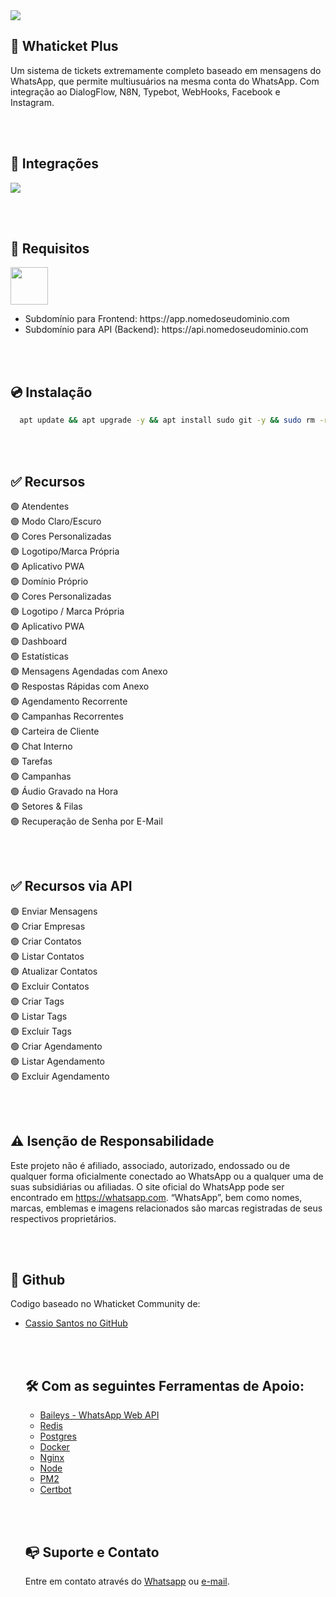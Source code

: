<img src="https://i.imgur.com/YOM5F41.png" />

## 🚀 Whaticket Plus

Um sistema de tickets extremamente completo baseado em mensagens do WhatsApp, que permite multiusuários na mesma conta do WhatsApp. Com integração ao DialogFlow, N8N, Typebot, WebHooks, Facebook e Instagram.

<br /><br />

## 📌 Integrações

<img src="https://i.imgur.com/ybmNssr.png" />

<br /><br />

## 🔧 Requisitos

<img src="https://i.imgur.com/i6SZMWa.png" style="height: 60px;" />

<nav>
  <ul>
    <li>Subdomínio para Frontend: https://app.nomedoseudominio.com</li>
    <li>Subdomínio para API (Backend): https://api.nomedoseudominio.com</li>
  </ul>
</nav>

<br /><br />

## 💿 Instalação

```bash
  apt update && apt upgrade -y && apt install sudo git -y && sudo rm -rf WhaticketPlus && sudo git clone https://github.com/DEV7Kadu/WhaticketPlus && cd WhaticketPlus && sudo chmod +x ./whaticktplus && ./whaticktplus
```

<br /><br />

## ✅ Recursos

🟢 Atendentes  
🟢 Modo Claro/Escuro    
🟢 Cores Personalizadas  
🟢 Logotipo/Marca Própria  
🟢 Aplicativo PWA  
🟢 Domínio Próprio  
🟢 Cores Personalizadas  
🟢 Logotipo / Marca Própria  
🟢 Aplicativo PWA  
🟢 Dashboard  
🟢 Estatísticas  
🟢 Mensagens Agendadas com Anexo  
🟢 Respostas Rápidas com Anexo  
🟢 Agendamento Recorrente  
🟢 Campanhas Recorrentes  
🟢 Carteira de Cliente  
🟢 Chat Interno  
🟢 Tarefas  
🟢 Campanhas  
🟢 Áudio Gravado na Hora  
🟢 Setores & Filas  
🟢 Recuperação de Senha por E-Mail

<br /><br />

## ✅ Recursos via API

🟢 Enviar Mensagens  
🟢 Criar Empresas  
🟢 Criar Contatos  
🟢 Listar Contatos  
🟢 Atualizar Contatos  
🟢 Excluir Contatos  
🟢 Criar Tags  
🟢 Listar Tags  
🟢 Excluir Tags  
🟢 Criar Agendamento  
🟢 Listar Agendamento  
🟢 Excluir Agendamento

<br /><br />

## ⚠️ Isenção de Responsabilidade

Este projeto não é afiliado, associado, autorizado, endossado ou de qualquer forma oficialmente conectado ao WhatsApp ou a qualquer uma de suas subsidiárias ou afiliadas. O site oficial do WhatsApp pode ser encontrado em https://whatsapp.com. “WhatsApp”, bem como nomes, marcas, emblemas e imagens relacionados são marcas registradas de seus respectivos proprietários.

<br /><br />

## 📍 Github

Codigo baseado no Whaticket Community de:
<nav>
  <ul>
    <li><a href="https://github.com/canove/whaticket-community" target="_blank">Cassio Santos no GitHub</a></li>

<br /><br />

## 🛠️ Com as seguintes Ferramentas de Apoio:
<nav>
  <ul>
    <li><a href="https://github.com/WhiskeySockets/Baileys" target="_blank">Baileys - WhatsApp Web API</a></li>
    <li><a href="https://github.com/" target="_blank">Redis</a></li>
    <li><a href="https://github.com/" target="_blank">Postgres</a></li>
    <li><a href="https://github.com/" target="_blank">Docker</a></li>
    <li><a href="https://github.com/" target="_blank">Nginx</a></li>
    <li><a href="https://github.com/" target="_blank">Node</a></li>
    <li><a href="https://github.com/" target="_blank">PM2</a></li>
    <li><a href="https://github.com/" target="_blank">Certbot</a></li>
  </ul>
</nav>

<br /><br />

## 📭 Suporte e Contato

Entre em contato através do <a href="https://wa.me/5551992919891" target="_blank">Whatsapp</a> ou <a href="mailto:contato@whatstalk.top" target="_blank">e-mail</a>.
